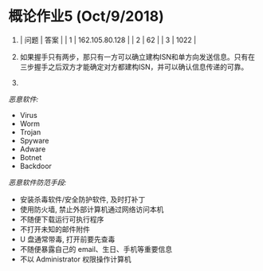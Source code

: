 # 概论作业5 (Oct/9/2018) 
1. | 问题 | 答案 |
| 1 | 162.105.80.128 |
| 2 | 62 |
| 3 | 1022 |

2. 如果握手只有两步，那只有一方可以确立建构ISN和单方向发送信息。只有在三步握手之后双方才能确定对方都建构ISN，并可以确认信息传递的可靠。

3. 
*恶意软件:*
- Virus 
- Worm 
- Trojan 
- Spyware 
- Adware
- Botnet 
- Backdoor

*恶意软件防范手段:*
- 安装杀毒软件/安全防护软件, 及时打补丁
- 使用防火墙, 禁止外部计算机通过网络访问本机
- 不随便下载运行可执行程序
- 不打开未知的邮件附件
- U 盘通常带毒, 打开前要先查毒
- 不随便暴露自己的 email、生日、手机等重要信息
- 不以 Administrator 权限操作计算机
